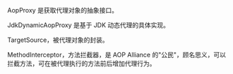 AopProxy 是获取代理对象的抽象接口。

JdkDynamicAopProxy 是基于 JDK 动态代理的具体实现。

TargetSource，被代理对象的封装。

MethodInterceptor，方法拦截器，是 AOP Alliance 的"公民"，顾名思义，可以拦截方法，可在被代理执行的方法前后增加代理行为。